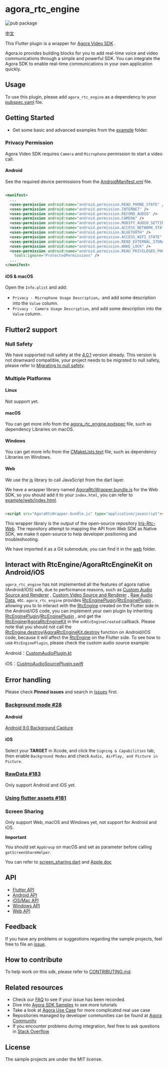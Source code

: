 # agora_rtc_engine

![pub package](https://img.shields.io/pub/v/agora_rtc_engine.svg?include_prereleases)

[中文](README.zh.md)

This Flutter plugin is a wrapper
for [Agora Video SDK](https://docs.agora.io/en/Interactive%20Broadcast/product_live?platform=All%20Platforms)
.

Agora.io provides building blocks for you to add real-time voice and video communications through a
simple and powerful SDK. You can integrate the Agora SDK to enable real-time communications in your
own application quickly.

## Usage

To use this plugin, please add `agora_rtc_engine` as a dependency to
your [pubspec.yaml](https://flutter.dev/docs/development/packages-and-plugins/using-packages) file.

## Getting Started

* Get some basic and advanced examples from the [example](example/lib/examples) folder.

### Privacy Permission

Agora Video SDK requires `Camera` and `Microphone` permission to start a video call.

#### Android

See the required device permissions from
the [AndroidManifest.xml](android/src/main/AndroidManifest.xml) file.

```xml

<manifest>
  ...
  <uses-permission android:name="android.permission.READ_PHONE_STATE" />
  <uses-permission android:name="android.permission.INTERNET" />
  <uses-permission android:name="android.permission.RECORD_AUDIO" />
  <uses-permission android:name="android.permission.CAMERA" />
  <uses-permission android:name="android.permission.MODIFY_AUDIO_SETTINGS" />
  <uses-permission android:name="android.permission.ACCESS_NETWORK_STATE" />
  <uses-permission android:name="android.permission.BLUETOOTH" />
  <uses-permission android:name="android.permission.ACCESS_WIFI_STATE" />
  <uses-permission android:name="android.permission.READ_EXTERNAL_STORAGE" />
  <uses-permission android:name="android.permission.WAKE_LOCK" />
  <uses-permission android:name="android.permission.READ_PRIVILEGED_PHONE_STATE"
    tools:ignore="ProtectedPermissions" />
  ...
</manifest>
```

#### iOS & macOS

Open the `Info.plist` and add:

- `Privacy - Microphone Usage Description`，and add some description into the `Value` column.
- `Privacy - Camera Usage Description`, and add some description into the `Value` column.

## Flutter2 support

### Null Safety

We have supported null safety at
the [4.0.1](https://pub.dev/packages/agora_rtc_engine/versions/4.0.1) version already. This version
is not downward compatible, your project needs to be migrated to null safety, please refer
to [Migrating to null safety](https://dart.dev/null-safety/migration-guide).

### Multiple Platforms

#### Linux

Not support yet.

#### macOS

You can get more info from the [agora_rtc_engine.podspec](macos/agora_rtc_engine.podspec) file, such
as dependency Libraries on macOS.

#### Windows

You can get more info from the [CMakeLists.text](windows/CMakeLists.txt) file, such as dependency
Libraries on Windows.

#### Web

We use the [js](https://pub.dev/packages/js) library to call JavaScript from the dart layer.

We have a wrapper library named [AgoraRtcWrapper.bundle.js](example/web/AgoraRtcWrapper.bundle.js)
for the Web SDK, so you should add it to your `index.html`, you can refer
to [example/web/index.html](example/web/index.html).

```html

<script src="AgoraRtcWrapper.bundle.js" type="application/javascript"></script>
```

This wrapper library is the output of the open-source
repository [Iris-Rtc-Web](https://github.com/AgoraIO-Community/Iris-Rtc-Web). The repository attempt
to mapping the API from Web SDK as Native SDK, we make it open-source to help developer positioning
and troubleshooting.

We have imported it as a Git submodule, you can find it in the [web](web) folder.

## Interact with RtcEngine/AgoraRtcEngineKit on Android/iOS

`agora_rtc_engine` has not implemented all the features of agora native (Android/iOS) sdk, due to
performance reasons, such
as [Custom Audio Source and Renderer](https://docs.agora.io/en/Video/custom_audio_android?platform=Android)
, [Custom Video Source and Renderer](https://docs.agora.io/en/Video/custom_video_android?platform=Android)
, [Raw Audio Data](https://docs.agora.io/en/Video/raw_data_audio_android?platform=Android),
etc. `agora_rtc_engine`
provides [RtcEnginePlugin](https://github.com/AgoraIO/Agora-Flutter-SDK/blob/master/android/src/main/java/io/agora/rtc/base/RtcEnginePlugin.kt)/[RtcEnginePlugin](https://github.com/AgoraIO/Agora-Flutter-SDK/blob/master/ios/Classes/Base/RtcEnginePlugin.h)
, allowing you to to interact with
the [RtcEngine](https://github.com/AgoraIO/Agora-Flutter-SDK/blob/master/lib/src/rtc_engine.dart)
created on the Flutter side in the Android/iOS code, you can implement your own plugin by
inheriting [RtcEnginePlugin](https://github.com/AgoraIO/Agora-Flutter-SDK/blob/master/android/src/main/java/io/agora/rtc/base/RtcEnginePlugin.kt)/[RtcEnginePlugin](https://github.com/AgoraIO/Agora-Flutter-SDK/blob/master/ios/Classes/Base/RtcEnginePlugin.h)
, and get
the [RtcEngine](https://docs.agora.io/en/Video/API%20Reference/java/classio_1_1agora_1_1rtc_1_1_rtc_engine.html)/[AgoraRtcEngineKit](https://docs.agora.io/en/Video/API%20Reference/oc/Classes/AgoraRtcEngineKit.html)
in the `onRtcEngineCreated` callback. Please note that you should not call
the [RtcEngine.destroy](https://docs.agora.io/en/Video/API%20Reference/java/classio_1_1agora_1_1rtc_1_1_rtc_engine.html#afb808cdc9025a77af7dd2bce98311bfe)/[AgoraRtcEngineKit.destroy](https://docs.agora.io/en/Video/API%20Reference/oc/Classes/AgoraRtcEngineKit.html#//api/name/destroy)
function on Android/iOS code, because it will affect
the [RtcEngine](https://github.com/AgoraIO/Agora-Flutter-SDK/blob/master/lib/src/rtc_engine.dart) on
the Flutter side. To see how to use `RtcEnginePlugin`, please check the custom audio source example:

Android：[CustomAudioPlugin.kt](https://github.com/AgoraIO/Agora-Flutter-SDK/blob/master/example/android/app/src/main/kotlin/io/agora/agora_rtc_engine_example/custom_audio_source/CustomAudioPlugin.kt)

iOS：[CustmoAudioSourcePlugin.swift](https://github.com/AgoraIO/Agora-Flutter-SDK/blob/master/example/ios/Runner/CustomAudioSource/CustmoAudioSourcePlugin.swift)

## Error handling

Please check **Pinned issues** and search
in [Issues](https://github.com/AgoraIO/Agora-Flutter-SDK/issues) first.

### [Background mode #28](https://github.com/AgoraIO/Agora-Flutter-SDK/issues/28)

#### Android

[Android 9.0 Background Capture](https://docs.agora.io/en/Interactive%20Broadcast/faq/android_background?platform=Android)

#### iOS

Select your **TARGET** in Xcode, and click the `Signing & Capabilities` tab, then
enable `Background Modes` and check `Audio, AirPlay, and Picture in Picture`.

### [RawData #183](https://github.com/AgoraIO/Agora-Flutter-SDK/issues/183)

Only support Android and iOS yet.

### [Using flutter assets #181](https://github.com/AgoraIO/Agora-Flutter-SDK/issues/181)

### Screen Sharing

Only support Web, macOS and Windows yet, not support for Android and iOS.

**Important**

You should set `AppGroup` on macOS and set as parameter before calling `getScreenShareHelper`.

You can refer
to [screen_sharing.dart](example/lib/examples/advanced/screen_sharing/screen_sharing.dart)
and [Apple doc](https://developer.apple.com/library/archive/documentation/Security/Conceptual/AppSandboxDesignGuide/AppSandboxInDepth/AppSandboxInDepth.html#//apple_ref/doc/uid/TP40011183-CH3-SW21)

## API

* [Flutter API](https://docs.agora.io/en/Video/API%20Reference/flutter/index.html)
* [Android API](https://docs.agora.io/en/Video/API%20Reference/java/index.html)
* [iOS/Mac API](https://docs.agora.io/en/Video/API%20Reference/oc/docs/headers/Agora-Objective-C-API-Overview.html)
* [Windows API](https://docs.agora.io/en/Video/API%20Reference/cpp/index.html)
* [Web API](https://docs.agora.io/en/Video/API%20Reference/web_ng/index.html)

## Feedback

If you have any problems or suggestions regarding the sample projects, feel free to file
an [issue](https://github.com/AgoraIO/Agora-Flutter-SDK/issues).

## How to contribute

To help work on this sdk, please refer
to [CONTRIBUTING.md](https://github.com/AgoraIO/Flutter-SDK/blob/master/CONTRIBUTING.md).

## Related resources

- Check our [FAQ](https://docs.agora.io/en/faq) to see if your issue has been recorded.
- Dive into [Agora SDK Samples](https://github.com/AgoraIO) to see more tutorials
- Take a look at [Agora Use Case](https://github.com/AgoraIO-usecase) for more complicated real use
  case
- Repositories managed by developer communities can be found
  at [Agora Community](https://github.com/AgoraIO-Community)
- If you encounter problems during integration, feel free to ask questions
  in [Stack Overflow](https://stackoverflow.com/questions/tagged/agora.io)

## License

The sample projects are under the MIT license.
